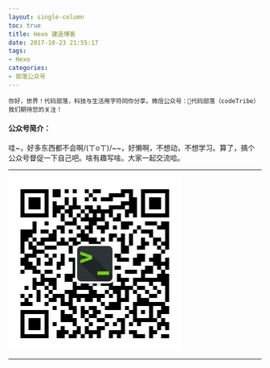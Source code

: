 ```yaml
---
layout: single-column
toc: true
title: Hexo 建造博客
date: 2017-10-23 21:55:17
tags:
- Hexo
categories:
- 部落公众号
---
```

    你好，世界！代码部落，科技与生活用字符同你分享。微信公众号：代码部落（codeTribe）  
    我们期待您的关注！

#### 公众号简介：

哇\~，好多东西都不会啊/(ㄒoㄒ)/\~\~，好懒啊，不想动，不想学习。算了，搞个公众号督促一下自己吧。啥有趣写啥。大家一起交流哈。

---
![wechat](/img/wechat-08.jpg)

--- 
